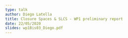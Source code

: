 ```yaml
---
type: talk
author: Diego Latella
title: Closure Spaces & SLCS - WP1 preliminary report
date: 22/05/2020
slides: wp1Bis03_Diego.pdf
---
```

